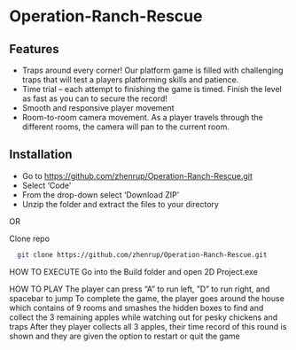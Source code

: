 # Operation-Ranch-Rescue

## Features

- Traps around every corner! Our platform game is filled with challenging traps that will test a players platforming skills and patience. 
-	Time trial – each attempt to finishing the game is timed. Finish the level as fast as you can to secure the record!
-	Smooth and responsive player movement
-	Room-to-room camera movement. As a player travels through the different rooms, the camera will pan to the current room.

## Installation

-	Go to https://github.com/zhenrup/Operation-Ranch-Rescue.git
-	Select ‘Code’
-	From the drop-down select ‘Download ZIP’
-	Unzip the folder and extract the files to your directory

OR

Clone repo

```bash
  git clone https://github.com/zhenrup/Operation-Ranch-Rescue.git
```

HOW TO EXECUTE
Go into the Build folder and open 2D Project.exe 


HOW TO PLAY
The player can press “A” to run left, ”D” to run right, and spacebar to jump
To complete the game, the player goes around the house which contains of 9 rooms and smashes the hidden boxes to find and collect the 3 remaining apples while watching out for pesky chickens and traps
After they player collects all 3 apples, their time record of this round is shown and they are given the option to restart or quit the game
